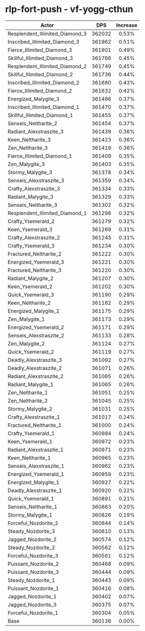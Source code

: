 # rlp-fort-push - vf-yogg-cthun
| Actor | DPS | Increase |
|---|:---:|:---:|
|Resplendent_Illimited_Diamond_3|362032|0.53%|
|Inscribed_Illimited_Diamond_3|361962|0.51%|
|Fierce_Illimited_Diamond_3|361901|0.49%|
|Skillful_Illimited_Diamond_3|361766|0.45%|
|Resplendent_Illimited_Diamond_2|361749|0.45%|
|Skillful_Illimited_Diamond_2|361736|0.44%|
|Inscribed_Illimited_Diamond_2|361680|0.43%|
|Fierce_Illimited_Diamond_2|361632|0.42%|
|Energized_Malygite_3|361486|0.37%|
|Inscribed_Illimited_Diamond_1|361470|0.37%|
|Skillful_Illimited_Diamond_1|361455|0.37%|
|Senseis_Neltharite_2|361454|0.37%|
|Radiant_Alexstraszite_3|361439|0.36%|
|Keen_Neltharite_3|361423|0.36%|
|Zen_Neltharite_3|361419|0.36%|
|Fierce_Illimited_Diamond_1|361409|0.35%|
|Zen_Malygite_3|361403|0.35%|
|Stormy_Malygite_3|361378|0.34%|
|Senseis_Alexstraszite_3|361359|0.34%|
|Crafty_Alexstraszite_3|361334|0.33%|
|Radiant_Malygite_3|361329|0.33%|
|Senseis_Neltharite_3|361302|0.32%|
|Resplendent_Illimited_Diamond_1|361298|0.32%|
|Crafty_Ysemerald_2|361279|0.32%|
|Keen_Ysemerald_3|361269|0.31%|
|Crafty_Alexstraszite_2|361243|0.31%|
|Crafty_Ysemerald_3|361234|0.30%|
|Fractured_Neltharite_2|361222|0.30%|
|Energized_Ysemerald_3|361221|0.30%|
|Fractured_Neltharite_3|361220|0.30%|
|Radiant_Malygite_2|361207|0.30%|
|Keen_Ysemerald_2|361202|0.30%|
|Quick_Ysemerald_3|361190|0.29%|
|Keen_Neltharite_2|361182|0.29%|
|Energized_Malygite_2|361175|0.29%|
|Zen_Malygite_1|361173|0.29%|
|Energized_Ysemerald_2|361171|0.29%|
|Senseis_Alexstraszite_2|361133|0.28%|
|Zen_Malygite_2|361124|0.27%|
|Quick_Ysemerald_2|361119|0.27%|
|Deadly_Alexstraszite_3|361092|0.27%|
|Deadly_Alexstraszite_2|361071|0.26%|
|Radiant_Alexstraszite_2|361065|0.26%|
|Radiant_Malygite_1|361065|0.26%|
|Zen_Neltharite_1|361051|0.25%|
|Zen_Neltharite_2|361045|0.25%|
|Stormy_Malygite_2|361031|0.25%|
|Crafty_Alexstraszite_1|361017|0.24%|
|Fractured_Neltharite_1|361000|0.24%|
|Crafty_Ysemerald_1|360984|0.24%|
|Keen_Ysemerald_1|360972|0.23%|
|Radiant_Alexstraszite_1|360971|0.23%|
|Keen_Neltharite_1|360965|0.23%|
|Senseis_Alexstraszite_1|360962|0.23%|
|Energized_Ysemerald_1|360959|0.23%|
|Energized_Malygite_1|360927|0.22%|
|Deadly_Alexstraszite_1|360920|0.22%|
|Quick_Ysemerald_1|360891|0.21%|
|Senseis_Neltharite_1|360863|0.20%|
|Stormy_Malygite_1|360826|0.19%|
|Forceful_Nozdorite_2|360644|0.14%|
|Steady_Nozdorite_3|360610|0.13%|
|Jagged_Nozdorite_2|360574|0.12%|
|Steady_Nozdorite_2|360562|0.12%|
|Forceful_Nozdorite_3|360561|0.12%|
|Puissant_Nozdorite_2|360468|0.09%|
|Puissant_Nozdorite_3|360444|0.09%|
|Steady_Nozdorite_1|360443|0.09%|
|Puissant_Nozdorite_1|360416|0.08%|
|Jagged_Nozdorite_1|360402|0.07%|
|Jagged_Nozdorite_3|360375|0.07%|
|Forceful_Nozdorite_1|360304|0.05%|
|Base|360136|0.00%|
